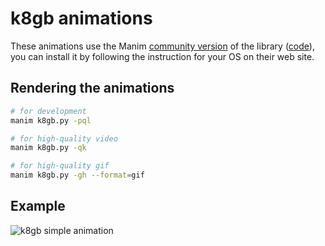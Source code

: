 # k8gb animations

These animations use the Manim [community version](https://www.manim.community/) of the library ([code](https://github.com/ManimCommunity/manim)), you can install it by following the instruction for your OS on their web site.

## Rendering the animations

```bash
# for development
manim k8gb.py -pql

# for high-quality video
manim k8gb.py -qk

# for high-quality gif
manim k8gb.py -gh --format=gif
```

## Example

![k8gb simple animation](https://github.com/jkremser/k8gb-manim/raw/master/example/k8gb.gif)

